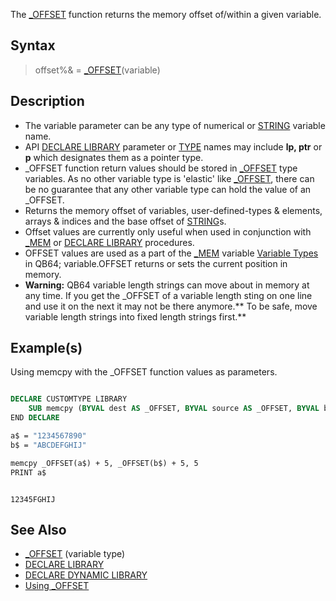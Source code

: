 The [_OFFSET](_OFFSET) function returns the memory offset of/within a given variable.

## Syntax

> offset%& = [_OFFSET](_OFFSET)(variable)

## Description

* The variable parameter can be any type of numerical or [STRING](STRING) variable name.
* API [DECLARE LIBRARY](DECLARE-LIBRARY) parameter or [TYPE](TYPE) names may include **lp, ptr** or **p** which designates them as a pointer type.
* _OFFSET function return values should be stored in [_OFFSET](_OFFSET) type variables. As no other variable type is 'elastic' like [_OFFSET](_OFFSET), there can be no guarantee that any other variable type can hold the value of an _OFFSET.
* Returns the memory offset of variables, user-defined-types & elements, arrays & indices and the base offset of [STRING](STRING)s.
* Offset values are currently only useful when used in conjunction with [_MEM](_MEM) or [DECLARE LIBRARY](DECLARE-LIBRARY) procedures. 
* OFFSET values are used as a part of the [_MEM](_MEM) variable [Variable Types](Variable-Types) in QB64; variable.OFFSET returns or sets the current position in memory.
* **Warning:** QB64 variable length strings can move about in memory at any time. If you get the _OFFSET of a variable length sting on one line and use it on the next it may not be there anymore.** To be safe, move variable length strings into fixed length strings first.**

## Example(s)

Using memcpy with the _OFFSET function values as parameters.

```vb

DECLARE CUSTOMTYPE LIBRARY
    SUB memcpy (BYVAL dest AS _OFFSET, BYVAL source AS _OFFSET, BYVAL bytes AS LONG)
END DECLARE

a$ = "1234567890"
b$ = "ABCDEFGHIJ"

memcpy _OFFSET(a$) + 5, _OFFSET(b$) + 5, 5
PRINT a$ 

```

```text

12345FGHIJ

```

## See Also

* [_OFFSET](_OFFSET) (variable type)
* [DECLARE LIBRARY](DECLARE-LIBRARY)
* [DECLARE DYNAMIC LIBRARY](DECLARE-DYNAMIC-LIBRARY)
* [Using _OFFSET](Using--OFFSET)
